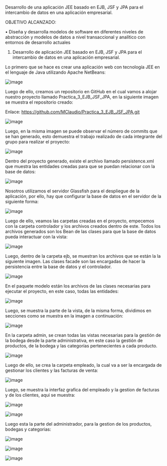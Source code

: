 Desarrollo de una aplicación JEE basado en EJB, JSF y JPA para el intercambio de datos en una aplicación empresarial.

OBJETIVO ALCANZADO:

•      Diseña y desarrolla modelos de software en diferentes niveles de abstracción y modelos de datos a nivel transaccional y analítico con entornos de desarrollo actuales

1.	Desarrollo de aplicación JEE basado en EJB, JSF y JPA para el intercambio de datos en una aplicación empresarial.

Lo primero que se hace es crear una aplicación web con tecnología JEE en el lenguaje de Java utilizando Apache NetBeans:

![image](https://user-images.githubusercontent.com/34308601/88236850-98ffd680-cc43-11ea-845d-4a146b23a285.png)

Luego de ello, creamos un repositorio en GitHub en el cual vamos a alojar nuestro proyecto llamado Practica_3_EJB_JSF_JPA, en la siguiente imagen se muestra el repositorio creado:

Enlace: https://github.com/MClaudio/Practica_3_EJB_JSF_JPA.git

![image](https://user-images.githubusercontent.com/34308601/88236868-9f8e4e00-cc43-11ea-9609-66d9785a8864.png)

Luego, en la misma imagen se puede observar el número de commits que se han generado, esto demuestra el trabajo realizado de cada integrante del grupo para realizar el proyecto:

![image](https://user-images.githubusercontent.com/34308601/88236878-a4eb9880-cc43-11ea-934d-ca74914a27c9.png)

Dentro del proyecto generado, existe el archivo llamado persistence.xml que muestra las entidades creadas para que se puedan relacionar con la base de datos:

![image](https://user-images.githubusercontent.com/34308601/88236887-a9b04c80-cc43-11ea-8a01-1fd713ff610b.png)

Nosotros utilizamos el servidor Glassfish para el despliegue de la aplicación, por ello, hay que configurar la base de datos en el servidor de la siguiente forma:

![image](https://user-images.githubusercontent.com/34308601/88236900-b2088780-cc43-11ea-9fe5-bfad3251d301.png)

Luego de ello, veamos las carpetas creadas en el proyecto, empecemos con la carpeta controlador y los archivos creados dentro de este. Todos los archivos generados son los Bean de las clases para que la base de datos pueda interactuar con la vista:

![image](https://user-images.githubusercontent.com/34308601/88236910-b765d200-cc43-11ea-96d8-397adab0aa8d.png)

Luego, dentro de la carpeta ejb, se muestran los archivos que se están la la siguiente imagen. Las clases facade son las encargadas de hacer la persistencia entre la base de datos y el controlador.

![image](https://user-images.githubusercontent.com/34308601/88236918-bc2a8600-cc43-11ea-9706-86aeb94180d5.png)

En el paquete modelo están los archivos de las clases necesarias para ejecutar el proyecto, en este caso, todas las entidades:

![image](https://user-images.githubusercontent.com/34308601/88236927-c056a380-cc43-11ea-8ddb-8813445f9772.png)

Luego, se muestra la parte de la vista, de la misma forma, dividimos en secciones como se muestra en la imagen a continuación:

![image](https://user-images.githubusercontent.com/34308601/88236936-c51b5780-cc43-11ea-9b85-37c478b25813.png)

En la carpeta admin, se crean todas las vistas necesarias para la gestión de la bodega desde la parte administrativa, en este caso la gestión de productos, de la bodega y las categorías pertenecientes a cada producto. 

![image](https://user-images.githubusercontent.com/34308601/88236946-ca78a200-cc43-11ea-8257-933357b81dce.png)

Luego de ello, se crea la carpeta empleado, la cual va a ser la encargada de gestionar los clientes y las facturas de venta:

![image](https://user-images.githubusercontent.com/34308601/88236954-cea4bf80-cc43-11ea-8d99-fbc4c512e940.png)

Luego, se muestra la interfaz grafica del empleado y la gestion de facturas y de los clientes, aqui se muestra:

![image](https://user-images.githubusercontent.com/34308601/88236959-d3697380-cc43-11ea-8d3c-1824b57d3e65.png)

![image](https://user-images.githubusercontent.com/34308601/88236963-d7959100-cc43-11ea-8d7f-7a721a6f924c.png)

Luego esta la parte del administrador, para la gestion de los productos, bodegas y categorias:

![image](https://user-images.githubusercontent.com/34308601/88236978-dcf2db80-cc43-11ea-8f51-380aebe5c756.png)

![image](https://user-images.githubusercontent.com/34308601/88236986-e11ef900-cc43-11ea-8011-063863b08c27.png)

![image](https://user-images.githubusercontent.com/34308601/88237005-e8460700-cc43-11ea-8328-cd0a91d2cd8e.png)
